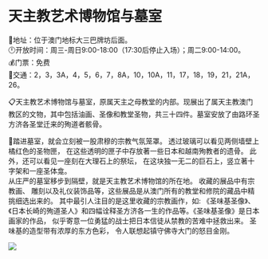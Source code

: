 # 天主教艺术博物馆与墓室  
📍地址：位于澳门地标大三巴牌坊后面。  
🕛开放时间：周三-周日9:00-18:00（17:30后停止入场）；周二9:00-14:00。  
💰门票：免费  
🚌交通：2，3，3A，4，5，6，7，8A，10，10A，11，17，18，19，21，21A，26。  

📋天主教艺术博物馆与墓室，原属天主之母教堂的内部。现展出了属天主教澳门教区的文物，其中包括油画、圣像和教堂圣物，共三十四件。墓室安放了由路环圣方济各圣堂迁来的殉道者骸骨。  

📢踏进墓室，就会立刻被一股肃穆的宗教气氛笼罩。  透过玻璃可以看见两侧墙壁上橘红色的圣物匣， 在这些透明的匣子中存放著一些日本和越南殉教者的遗骨。  此外，还可以看见一座刻在大理石上的祭坛， 在这块独一无二的巨石上，竖立著十字架和一座圣体龛。  
从庄严的墓室移步到隔壁，就是天主教艺术博物馆的所在地。  收藏的展品中有宗教画、 雕刻以及礼仪装饰品等，这些展品是从澳门所有的教堂和修院的藏品中精挑细选出来的。  其中最引人注目的是这里收藏的宗教画作，如: 《圣味基圣像》、《日本长崎的殉道圣人》和四幅诠释圣方济各一生的作品等。《圣味基圣像》是日本画家的作品， 似乎寄意一位勇猛的战士把日本信徒从禁教的苦难中拯救出来。  圣味基的造型带有浓厚的东方色彩， 令人联想起镇守佛寺大门的怒目金刚。  

![](https://raw.gitmirror.com/szqq0512/Pic/main/img/202201212157815.png)  